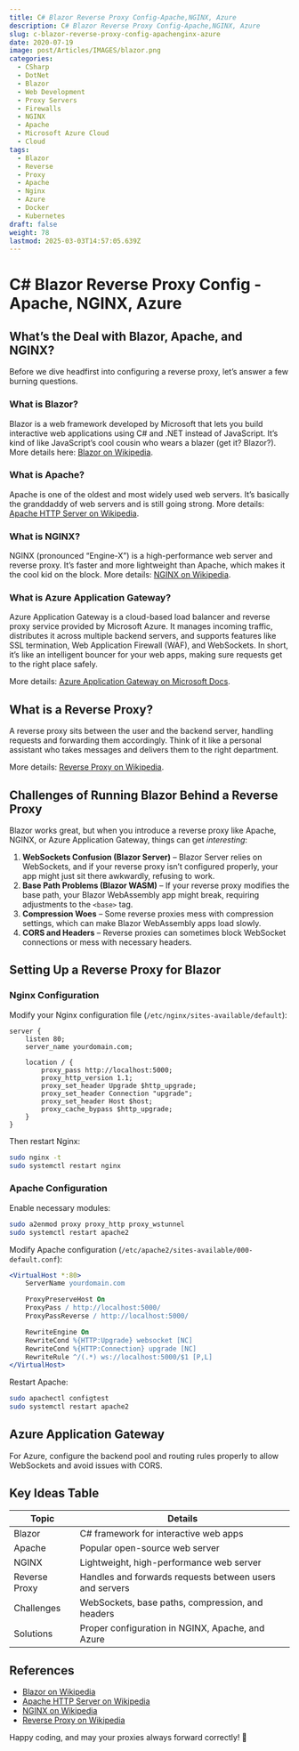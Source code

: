 ```yaml
---
title: C# Blazor Reverse Proxy Config-Apache,NGINX, Azure
description: C# Blazor Reverse Proxy Config-Apache,NGINX, Azure
slug: c-blazor-reverse-proxy-config-apachenginx-azure
date: 2020-07-19
image: post/Articles/IMAGES/blazor.png
categories:
  - CSharp
  - DotNet
  - Blazor
  - Web Development
  - Proxy Servers
  - Firewalls
  - NGINX
  - Apache
  - Microsoft Azure Cloud
  - Cloud
tags:
  - Blazor
  - Reverse
  - Proxy
  - Apache
  - Nginx
  - Azure
  - Docker
  - Kubernetes
draft: false
weight: 78
lastmod: 2025-03-03T14:57:05.639Z
---
```

# C# Blazor Reverse Proxy Config - Apache, NGINX, Azure

## What’s the Deal with Blazor, Apache, and NGINX?

Before we dive headfirst into configuring a reverse proxy, let’s answer a few burning questions.

### **What is Blazor?**

Blazor is a web framework developed by Microsoft that lets you build interactive web applications using C# and .NET instead of JavaScript. It’s kind of like JavaScript’s cool cousin who wears a blazer (get it? Blazor?). More details here: [Blazor on Wikipedia](https://en.wikipedia.org/wiki/Blazor).

### **What is Apache?**

Apache is one of the oldest and most widely used web servers. It’s basically the granddaddy of web servers and is still going strong. More details: [Apache HTTP Server on Wikipedia](https://en.wikipedia.org/wiki/Apache_HTTP_Server).

### **What is NGINX?**

NGINX (pronounced “Engine-X”) is a high-performance web server and reverse proxy. It’s faster and more lightweight than Apache, which makes it the cool kid on the block. More details: [NGINX on Wikipedia](https://en.wikipedia.org/wiki/Nginx).

### **What is Azure Application Gateway?**

Azure Application Gateway is a cloud-based load balancer and reverse proxy service provided by Microsoft Azure. It manages incoming traffic, distributes it across multiple backend servers, and supports features like SSL termination, Web Application Firewall (WAF), and WebSockets. In short, it’s like an intelligent bouncer for your web apps, making sure requests get to the right place safely.

More details: [Azure Application Gateway on Microsoft Docs](https://learn.microsoft.com/en-us/azure/application-gateway/).

## **What is a Reverse Proxy?**

A reverse proxy sits between the user and the backend server, handling requests and forwarding them accordingly. Think of it like a personal assistant who takes messages and delivers them to the right department.

More details: [Reverse Proxy on Wikipedia](https://en.wikipedia.org/wiki/Reverse_proxy).

## **Challenges of Running Blazor Behind a Reverse Proxy**

Blazor works great, but when you introduce a reverse proxy like Apache, NGINX, or Azure Application Gateway, things can get *interesting*:

1. **WebSockets Confusion (Blazor Server)** – Blazor Server relies on WebSockets, and if your reverse proxy isn’t configured properly, your app might just sit there awkwardly, refusing to work.
2. **Base Path Problems (Blazor WASM)** – If your reverse proxy modifies the base path, your Blazor WebAssembly app might break, requiring adjustments to the `<base>` tag.
3. **Compression Woes** – Some reverse proxies mess with compression settings, which can make Blazor WebAssembly apps load slowly.
4. **CORS and Headers** – Reverse proxies can sometimes block WebSocket connections or mess with necessary headers.

## **Setting Up a Reverse Proxy for Blazor**

### **Nginx Configuration**

Modify your Nginx configuration file (`/etc/nginx/sites-available/default`):

```nginx
server {
    listen 80;
    server_name yourdomain.com;

    location / {
        proxy_pass http://localhost:5000;
        proxy_http_version 1.1;
        proxy_set_header Upgrade $http_upgrade;
        proxy_set_header Connection "upgrade";
        proxy_set_header Host $host;
        proxy_cache_bypass $http_upgrade;
    }
}
```

Then restart Nginx:

```bash
sudo nginx -t
sudo systemctl restart nginx
```

### **Apache Configuration**

Enable necessary modules:

```bash
sudo a2enmod proxy proxy_http proxy_wstunnel
sudo systemctl restart apache2
```

Modify Apache configuration (`/etc/apache2/sites-available/000-default.conf`):

```apache
<VirtualHost *:80>
    ServerName yourdomain.com

    ProxyPreserveHost On
    ProxyPass / http://localhost:5000/
    ProxyPassReverse / http://localhost:5000/

    RewriteEngine On
    RewriteCond %{HTTP:Upgrade} websocket [NC]
    RewriteCond %{HTTP:Connection} upgrade [NC]
    RewriteRule ^/(.*) ws://localhost:5000/$1 [P,L]
</VirtualHost>
```

Restart Apache:

```bash
sudo apachectl configtest
sudo systemctl restart apache2
```

## **Azure Application Gateway**

For Azure, configure the backend pool and routing rules properly to allow WebSockets and avoid issues with CORS.

## **Key Ideas Table**

| Topic         | Details                                                 |
| ------------- | ------------------------------------------------------- |
| Blazor        | C# framework for interactive web apps                   |
| Apache        | Popular open-source web server                          |
| NGINX         | Lightweight, high-performance web server                |
| Reverse Proxy | Handles and forwards requests between users and servers |
| Challenges    | WebSockets, base paths, compression, and headers        |
| Solutions     | Proper configuration in NGINX, Apache, and Azure        |

## **References**

* [Blazor on Wikipedia](https://en.wikipedia.org/wiki/Blazor)
* [Apache HTTP Server on Wikipedia](https://en.wikipedia.org/wiki/Apache_HTTP_Server)
* [NGINX on Wikipedia](https://en.wikipedia.org/wiki/Nginx)
* [Reverse Proxy on Wikipedia](https://en.wikipedia.org/wiki/Reverse_proxy)

Happy coding, and may your proxies always forward correctly! 🚀
